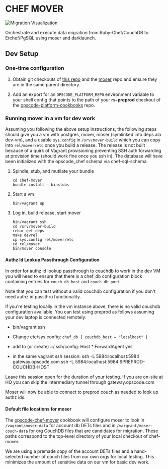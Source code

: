 # CHEF MOVER #

![Migration Visualization](http://images.memegenerator.net/instances/400x/10601974.jpg)

Orchestrate and execute data migration from Ruby-Chef/CouchDB to
Erchef/PgSQL using moser and darklaunch.

## Dev Setup ##

### One-time configuration ###

1. Obtain git checkouts of [this repo][] and the [moser][] repo and ensure they
   are in the same parent directory.

2. Add an export for an `OPSCODE_PLATFORM_REPO` environment variable
   to your shell config that points to the path of your **rs-preprod**
   checkout of the [opscode-platform-cookbooks][] repo.

### Running mover in a vm for dev work ###

Assuming you following the above setup instructions, the following
steps should give you a vm with postgres, mover, moser (symlinked into
deps ala dev-vm), and a usable `sys.config` in  `/srv/mover-build`
which you can copy into `rel/mover/etc` once you build a release. The
release is not built because of a quirk of Vagrant provisioning
preventing SSH auth forwarding at provision time (should work fine
once you ssh in). The database will have been initialized with the
opscode_chef schema via chef-sql-schema.

1. Spindle, stub, and mutilate your bundle
   ```
   cd chef-mover
   bundle install --binstubs
   ```
2. Start a vm
   ```
   bin/vagrant up
   ```
3. Log in, build release, start mover
   ```
   bin/vagrant ssh
   cd /srv/mover-build
   rebar get-deps
   make devrel
   cp sys.config rel/mover/etc
   cd rel/mover
   bin/mover console

#### Authz Id Lookup Passthrough Configuration

In order for authz id lookup passthrough to couchdb to work in the dev
VM you will need to ensure that there is a chef_db configuration block
containing entries for `couch_db_host` and `couch_db_port`

Note that you can test without a valid couchdb configuration if you
don't need authz id passthru functionality.

If you're testing locally in the vm instance above, there is no valid couchdb
configuration available.  You can test using preprod as follows assuming 
your dev laptop is connected remotely: 
* bin/vagrant ssh
* Change etc/sys.config: `chef_db { couchdb_host = "localhost" }`
* add to (or create) ~/.ssh/config:
        Host *
          ForwardAgent yes

* in the same vagrant ssh session:
        ssh -L 5984:localhost:5984 gateway.opscode.com
        ssh -L 5984:localhost:5984 $PREPROD-COUCHDB-HOST

Leave this session open for the duration of your testing. 
If you are on-site at HQ you can skip the intermediary tunnel through
gateway.opscode.com

Moser will now be able to connect to preprod couch as needed to look up
authz ids.

#### Default file locations for moser ####

The [opscode-chef-mover][] cookbook will configure moser to look in
`/vagrant/moser-data` for account db DETs files and in
`/vargrant/moser-couch-data` for org CouchDB files that are candidates
for migration. These paths correspond to the top-level directory of
your local checkout of chef-mover.

We are using a premade copy of the account DETs files and a
hand-selected number of couch files from our own orgs for local
testing. This minimizes the amount of sensitive data on our vm for
basic dev work.

[moser]: https://githubt.com/opscode/moser
[this repo]: https://githubt.com/opscode/chef-mover
[opscode-platform-cookbooks]: https://githubt.com/opscode/opscode-platform-cookbooks
[opscode-chef-mover]: https://githubt.com/opscode/opscode-chef-mover

